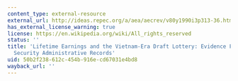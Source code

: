 ```yaml
---
content_type: external-resource
external_url: http://ideas.repec.org/a/aea/aecrev/v80y1990i3p313-36.html
has_external_license_warning: true
license: https://en.wikipedia.org/wiki/All_rights_reserved
status: ''
title: 'Lifetime Earnings and the Vietnam-Era Draft Lottery: Evidence From Social
  Security Administrative Records'
uid: 50b2f238-612c-454b-916e-cd67031e4bd8
wayback_url: ''
---
```

